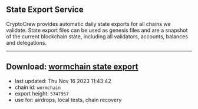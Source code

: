 ## State Export Service
CryptoCrew provides automatic daily state exports for all chains we validate. State export files can be used as genesis files and are a snapshot of the current blockchain state, including all validators, accounts, balances and delegations.

---
**Download: [wormchain state export](https://dl.ccvalidators.com/SERVICE/wormchain/wormchain_export_5747957.json)**
---

- last updated: Thu Nov 16 2023 11:43:42
- chain id: `wormchain`
- export height: `5747957`
- use for: airdrops, local tests, chain recovery
